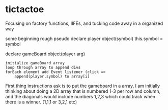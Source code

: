 # tictactoe
Focusing on factory functions, IIFEs, and tucking code away in a organized way

some beginning rough pseudo
declare player object(symbol)
	this.symbol = symbol


declare gameBoard object(player arg)

	initialize gameBoard array
	loop through array to append divs
	forEach element add Event listener (click => 
		append(player.symbol) to array[i]


First thing instructions ask is to put the gameboard in a array,
I am initially thinking about doing a 2D array that is numbered
1-3 per row and column, and the diagonals would include numbers
1,2,3 which could track when there is a winner. (1,1,1 or 3,2,1
etc)